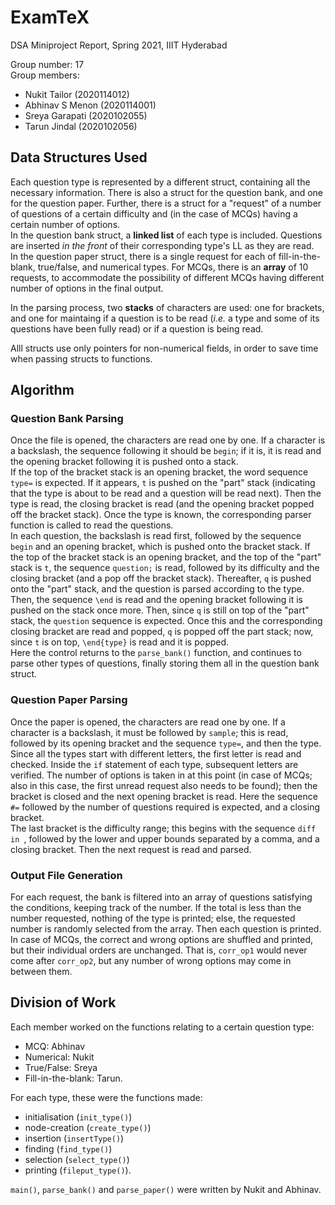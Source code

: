 # ExamTeX
DSA Miniproject Report, Spring 2021, IIIT Hyderabad

Group number: 17  
Group members:  
* Nukit Tailor (2020114012)  
* Abhinav S Menon (2020114001)  
* Sreya Garapati (2020102055)  
* Tarun Jindal (2020102056)  

## Data Structures Used
Each question type is represented by a different struct, containing all the necessary information. There is also a struct for the question bank, and one for the question paper. Further, there is a struct for a "request" of a number of questions of a certain difficulty and (in the case of MCQs) having a certain number of options.  
In the question bank struct, a **linked list** of each type is included. Questions are inserted _in the front_ of their corresponding type's LL as they are read.  
In the question paper struct, there is a single request for each of fill-in-the-blank, true/false, and numerical types. For MCQs, there is an **array** of 10 requests, to accommodate the possibility of different MCQs having different number of options in the final output.  

In the parsing process, two **stacks** of characters are used: one for brackets, and one for maintaing if a question is to be read (*i.e.* a type and some of its questions have been fully read) or if a question is being read.  

Alll structs use only pointers for non-numerical fields, in order to save time when passing structs to functions.

## Algorithm
### Question Bank Parsing
Once the file is opened, the characters are read one by one. If a character is a backslash, the sequence following it should be `begin`; if it is, it is read and the opening bracket following it is pushed onto a stack.  
If the top of the bracket stack is an opening bracket, the word sequence `type=` is expected. If it appears, `t` is pushed on the "part" stack (indicating that the type is about to be read and a question will be read next). Then the type is read, the closing bracket is read (and the opening bracket popped off the bracket stack). Once the type is known, the corresponding parser function is called to read the questions.  
In each question, the backslash is read first, followed by the sequence `begin` and an opening bracket, which is pushed onto the bracket stack. If the top of the bracket stack is an opening bracket, and the top of the "part" stack is `t`, the sequence `question;` is read, followed by its difficulty and the closing bracket (and a pop off the bracket stack). Thereafter, `q` is pushed onto the "part" stack, and the question is parsed according to the type.
Then, the sequence `\end` is read and the opening bracket following it is pushed on the stack once more. Then, since `q` is still on top of the "part" stack, the `question` sequence is expected. Once this and the corresponding closing bracket are read and popped, `q` is popped off the part stack; now, since `t` is on top, `\end{type}` is read and it is popped.  
Here the control returns to the `parse_bank()` function, and continues to parse other types of questions, finally storing them all in the question bank struct.  

### Question Paper Parsing
Once the paper is opened, the characters are read one by one. If a character is a backslash, it must be followed by `sample`; this is read, followed by its opening bracket and the sequence `type=`, and then the type. Since all the types start with different letters, the first letter is read and checked. Inside the `if` statement of each type, subsequent letters are verified. The number of options is taken in at this point (in case of MCQs; also in this case, the first unread request also needs to be found); then the bracket is closed and the next opening bracket is read. Here the sequence `#=` followed by the number of questions required is expected, and a closing bracket.  
The last bracket is the difficulty range; this begins with the sequence `diff in `, followed by the lower and upper bounds separated by a comma, and a closing bracket. Then the next request is read and parsed.  

### Output File Generation
For each request, the bank is filtered into an array of questions satisfying the conditions, keeping track of the number. If the total is less than the number requested, nothing of the type is printed; else, the requested number is randomly selected from the array. Then each question is printed.  
In case of MCQs, the correct and wrong options are shuffled and printed, but their individual orders are unchanged. That is, `corr_op1` would never come after `corr_op2`, but any number of wrong options may come in between them.  

## Division of Work
Each member worked on the functions relating to a certain question type:  
* MCQ: Abhinav  
* Numerical: Nukit  
* True/False: Sreya  
* Fill-in-the-blank: Tarun.  

For each type, these were the functions made:
* initialisation (`init_type()`)
* node-creation (`create_type()`)
* insertion (`insertType()`) 
* finding (`find_type()`) 
* selection (`select_type()`)
* printing (`fileput_type()`).

`main()`, `parse_bank()` and `parse_paper()` were written by Nukit and Abhinav.
